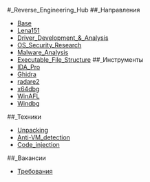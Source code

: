 #_Reverse_Engineering_Hub
##_Направления
- [Base](Base.md)
- [Lena151](Lena151.md)
- [Driver_Development_&_Analysis](Driver_Development_&_Analysis.md)
- [OS_Security_Research](OS_Security_Research.md)
- [Malware_Analysis](Malware_Analysis.md)
- [Executable_File_Structure](Executable_File_Structure.md)
##_Инструменты
- [IDA_Pro](IDA_Pro.md)
- [Ghidra](Ghidra.md)
- [radare2](radare2.md)
- [x64dbg](x64dbg.md)
- [WinAFL](WinAFL.md)
- [Windbg](Windbg.md)

##_Техники
- [Unpacking](Unpacking.md)
- [Anti-VM_detection](Anti-VM_detection.md)
- [Code_injection](Code_injection.md)

##_Вакансии
- [Требования](Требования.md)